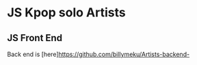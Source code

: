 # JS Kpop solo Artists 

## JS Front End
Back end is [here]https://github.com/billymeku/Artists-backend-